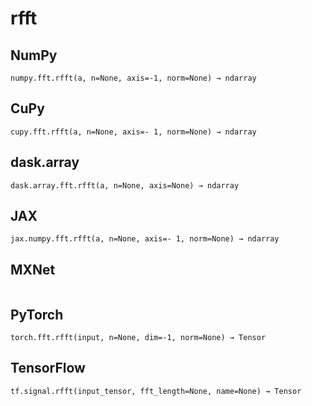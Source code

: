 # rfft

## NumPy

```
numpy.fft.rfft(a, n=None, axis=-1, norm=None) → ndarray
```

## CuPy

```
cupy.fft.rfft(a, n=None, axis=- 1, norm=None) → ndarray
```

## dask.array

```
dask.array.fft.rfft(a, n=None, axis=None) → ndarray
```

## JAX

```
jax.numpy.fft.rfft(a, n=None, axis=- 1, norm=None) → ndarray
```

## MXNet

```

```

## PyTorch

```
torch.fft.rfft(input, n=None, dim=-1, norm=None) → Tensor
```

## TensorFlow

```
tf.signal.rfft(input_tensor, fft_length=None, name=None) → Tensor
```
